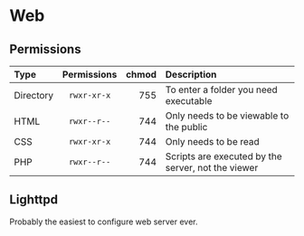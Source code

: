 # Web


## Permissions


| Type      | Permissions | chmod | Description                                        |
| :-------- | :---------: | ----: | :------------------------------------------------- |
| Directory | `rwxr-xr-x` |   755 | To enter a folder you need executable              |
| HTML      | `rwxr--r--` |   744 | Only needs to be viewable to the public            |
| CSS       | `rwxr-xr-x` |   744 | Only needs to be read                              |
| PHP       | `rwxr--r--` |   744 | Scripts are executed by the server, not the viewer |


## Lighttpd


Probably the easiest to configure web server ever.
